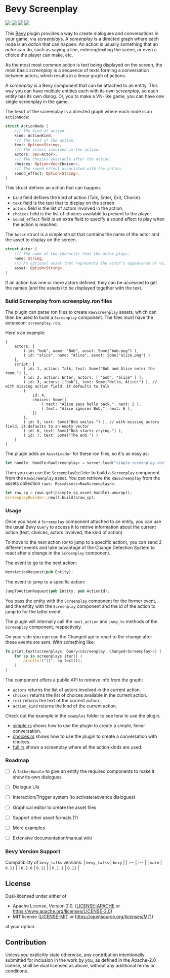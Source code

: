 # Bevy Screenplay

[![][img_bevy]][bevycrate] 
[![][img_license]][license] 
[![][img_tracking]][tracking] 
[![][img_version]][crates]
<!-- [![][img_doc]][doc]  -->
<!-- [![][img_downloads]][crates] -->


This [Bevy][bevy] plugin provides a way to create dialogues and conversations in your game, via *screenplay*s. 
A *screenplay* is a directed graph where each node is an *action* that can happen.
An action is usually something that an *actor* can do, such as saying a line, entering/exiting the scene, or even a choice 
the player can make, etc.

As the most most common action is text being displayed on the screen, the most basic
*screenplay* is a sequence of texts forming a conversation between actors, which results in a linear graph of actions.

A *screenplay* is a Bevy component that can be attached to an entity. This way you can have multiple entities 
each with its own *screenplay*, so each entity has its own dialog. Or, you to make a VN-like game, you can 
have one single screenplay in the game.

The heart of the screenplay is a directed graph where each node is an `ActionNode`:

```rust
struct ActionNode {
    /// The kind of action.
    kind: ActionKind,
    /// The text of the action.
    text: Option<String>,
    /// The actors involved in the action.
    actors: Vec<Actor>,
    /// The choices available after the action.
    choices: Option<Vec<Choice>>,
    /// The sound effect associated with the action.
    sound_effect: Option<String>,
}
```

This struct defines an action that can happen. 
- `kind` field defines the kind of action (Talk, Enter, Exit, Choice). 
- `text` field is the text that to display on the screen.
- `actors` field is the list of actors involved in the action.
- `choices` field is the list of choices available to present to the player.
- `sound_effect` field is an extra field to specify a sound effect to play when the action is reached.

The `Actor` struct is a simple struct that contains the name of the actor and the asset to display on the screen.

```rust
struct Actor {
    /// The name of the character that the actor plays.
    name: String,
    /// An optional asset that represents the actor's appearance or voice.
    asset: Option<String>,
}
```

If an action has one or more actors defined, they can be accessed to get the names (and the assets) to be 
displayed together with the text.

### Build Screenplay from screenplay.ron files

The plugin can parse ron files to create `RawScreenplay` assets, which can then be used to build a `Screenplay` component. 
The files must have the extension: `screenplay.ron`.

Here's an example:

```rust,ignore
(
    actors: [
        ( id: "bob", name: "Bob", asset: Some("bob.png") ),
        ( id: "alice", name: "Alice", asset: Some("alice.png") )
    ],
    script: [
        ( id: 1, action: Talk, text: Some("Bob and Alice enter the room.") ),
        ( id: 2, action: Enter, actors: [ "bob", "alice" ] ),
        ( id: 3, actors: ["bob"], text: Some("Hello, Alice!") ), // with missing action field, it defaults to Talk
        (
            id: 4,
            choices: Some([
                ( text: "Alice says hello back.", next: 5 ),
                ( text: "Alice ignores Bob.", next: 6 ),
            ])
        ),
        ( id: 5, text: Some("Bob smiles.") ), // with missing actors field, it defaults to an empty vector
        ( id: 6, text: Some("Bob starts crying.") ),
        ( id: 7, text: Some("The end.") )
    ]
)
```

The plugin adds an `AssetLoader` for these ron files, so it's as easy as: 

```rust
let handle: Handle<RawScreenplay> = server.load("simple.screenplay.ron");
```

Then you can use the `ScreenplayBuilder` to build a `Screenplay` component from the `RawScreenplay` asset. 
You can retrieve the `RawScreenplay` from the assets collection `raws: Res<Assets<RawScreenplay>>`.

```rust
let raw_sp = raws.get(&simple_sp_asset.handle).unwrap();
ScreenplayBuilder::new().build(&raw_sp);
```

### Usage

Once you have a `Screenplay` component attached to an entity, you can use the usual Bevy `Query` to access it to 
retrive information about the current action (text, choices, actors involved, the kind of action). 

To move to the next action (or to jump to a specific action), you can send 2 different events and take advantage of 
the Change Detection System to react after a change in the `Screenplay` component.

The event to go to the next action:


```rust
NextActionRequest(pub Entity);
```

The event to jump to a specific action:

```rust
JumpToActionRequest(pub Entity, pub ActionId);
```

You pass the entity with the `Screenplay` component for the former event, and the entity with the `Screenplay` component
and the id of the action to jump to for the latter event.

The plugin will internally call the `next_action` and `jump_to` methods of the `Screenplay` component, respectively.

On your side you can use the Changed api to react to the change after these events are sent. With something like:

```rust
fn print_text(screenplays: Query<&Screenplay, Changed<Screenplay>>) {
    for sp in screenplays.iter() {
        println!("{}", sp.text());
    }
}
```

The component offers a public API to retrieve info from the graph:

- `actors` returns the list of actors involved in the current action.
- `choices` returns the list of choices available in the current action.
- `text` returns the text of the current action.
- `action_kind` returns the kind of the current action.

Check out the example in the `examples` folder to see how to use the plugin.

- [simple.rs](examples/simple.rs) shows how to use the plugin to create a simple, linear conversation. 
- [choices.rs](examples/choices.rs) shows how to use the plugin to create a conversation with choices.
- [full.rs](examples/full.rs) shows a screenplay where all the action kinds are used.

### Roadmap

- [ ] A `TalkerBundle` to give an entity the required components to make it show its own dialogues
- [ ] Dialogue UIs 
- [ ] Interaction/Trigger system (to activate/advance dialogues)
- [ ] Graphical editor to create the asset files
- [ ] Support other asset formats (?)
- [ ] More examples
- [ ] Extensive documentation/manual wiki


### Bevy Version Support


Compatibility of `bevy_talks` versions:
| `bevy_talks` | `bevy` |
| :--                 |  :--   |
| `main`              | `0.11`  |
| `0.2.0`              | `0.11`  |
| `0.1.1`              | `0.11`  |

## License

Dual-licensed under either of

- Apache License, Version 2.0, ([LICENSE-APACHE](/LICENSE-APACHE) or https://www.apache.org/licenses/LICENSE-2.0)
- MIT license ([LICENSE-MIT](/LICENSE-MIT) or https://opensource.org/licenses/MIT)

at your option.

## Contribution

Unless you explicitly state otherwise, any contribution intentionally submitted
for inclusion in the work by you, as defined in the Apache-2.0 license, shall be dual licensed as above, without any
additional terms or conditions.

[bevy]: https://bevyengine.org/
[renpy]: https://www.renpy.org/

[img_bevy]: https://img.shields.io/badge/Bevy-0.11-blue
[img_version]: https://img.shields.io/crates/v/bevy_talks.svg
[img_doc]: https://docs.rs/bevy_talks/badge.svg
[img_license]: https://img.shields.io/badge/license-MIT%2FApache-blue.svg
[img_downloads]:https://img.shields.io/crates/d/bevy_talks.svg
[img_tracking]: https://img.shields.io/badge/Bevy%20tracking-released%20version-lightblue

[bevycrate]: https://crates.io/crates/bevy/0.11.0
[crates]: https://crates.io/crates/bevy_talks
[doc]: https://docs.rs/bevy_talks/
[license]: https://github.com/giusdp/bevy_talks#license
[tracking]: https://github.com/bevyengine/bevy/blob/main/docs/plugins_guidelines.md#main-branch-tracking
